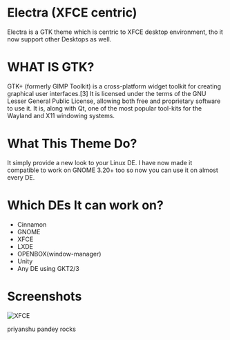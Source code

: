 # Electra (XFCE centric)
Electra is a GTK theme which is centric to XFCE desktop environment, tho it now support other Desktops as well. 
# WHAT IS GTK?
GTK+ (formerly GIMP Toolkit) is a cross-platform widget toolkit for creating graphical user interfaces.[3] It is licensed under the terms of the GNU Lesser General Public License, allowing both free and proprietary software to use it. It is, along with Qt, one of the most popular tool-kits for the Wayland and X11 windowing systems.
# What This Theme Do?
It simply provide a new look to your Linux DE. I have now made it compatible to work on GNOME 3.20+ too so now you can use it on almost every DE.
# Which DEs It can work on?
* Cinnamon
* GNOME
* XFCE
* LXDE
* OPENBOX(window-manager)
* Unity
* Any DE using GKT2/3
# Screenshots
![XFCE](https://i.imgur.com/j8uF7dD.png)


priyanshu pandey rocks

